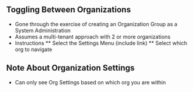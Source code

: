 <!--
title: "Toggling Accross Organizations"
description: "Moving from one organization to another from the settings menu"
-->

## Toggling Between Organizations
* Gone through the exercise of creating an Organization Group as a System Administration
* Assumes a multi-tenant approach with 2 or more organizations
* Instructions
** Select the Settings Menu (include link)
** Select which org to navigate

## Note About Organization Settings
* Can only see Org Settings based on which org you are within

